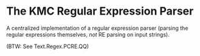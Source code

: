The KMC Regular Expression Parser
===
A centralized implementation of a regular expression parser (parsing the
regular expressions themselves, *not* RE parsing on input strings).

(BTW: See Text.Regex.PCRE.QQ)
